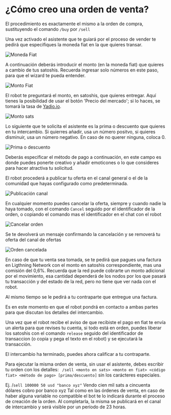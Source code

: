 #  ¿Cómo creo una orden de venta?

El procedimiento es exactamente el mismo a la orden de compra, sustituyendo el comando  `/buy` por `/sell`

Una vez activado el asistente que te guiará por el proceso de vender te pedirá que especifiques la moneda fiat en la que quieres transar.

![Moneda Fiat](./assets/images/fiat.jpg)

A continuación deberás introducir el monto (en la moneda fiat) que quieres a cambio de tus satoshis. Recuerda ingresar solo números en este paso, para que el wizard te pueda entender.

![Monto Fiat](./assets/images/amount.jpg)

El robot te preguntará el monto, en satoshis, que quieres entregar. Aquí tienes la posibilidad de usar el botón 'Precio del mercado'; si lo haces, se tomará la tasa de [Yadio.io](https://yadio.io/).

![Monto sats](./assets/images/amount-sats-market-price.jpg)

Lo siguiente que te solicita el asistente es la prima o descuento que quieres en tu intercambio. Si quierres añadir, usa un número positvo, si quieres disminuir, usa un número negativo. En caso de no querer ninguna, coloca 0.

![Prima o descuento](./assets/images/sales-robot-response.jpg)

Deberás especificar el método de pago a continuación, en este campo es donde puedes ponerte creativo y añadir emoticones o lo que consideres para hacer atractiva tu solicitud.

El robot procederá a publicar tu oferta en el canal general o el de la comunidad que hayas configurado como predeterminada.

![Publicación canal](./assets/images/channel-publication.jpg)

En cualquier momento puedes cancelar la oferta, siempre y cuando nadie la haya tomado, con el comando `Cancel` seguido por el identificador de la orden, o copiando el comando mas el identificador en el chat con el robot

![Cancelar orden](./assets/images/cancel-order-comand.jpg)

Se te devolverá un mensaje confirmando la cancelación y se removerá tu oferta del canal de ofertas

![Orden cancelada](./assets/images/cancel-order.jpg)

En caso de que tu venta sea tomada, se te pedirá que pagues una factura en Ligthning Network con el monto en satoshis correspondiente, mas una comisión del 0,6%. Recuerda que la red puede cobrarte un monto adicional por el movimiento, esa cantidad dependerá de los nodos por los que pasará tu transacción y del estado de la red, pero no tiene que ver nada con el robot.

Al mismo tiempo se le pedirá a tu contraparte que entregue una factura. 

Es en este momento en que el robot pondrá en contacto a ambas partes para que discutan los detalles del intercambio. 

Una vez que el robot recibe el aviso de que recibiste el pago en fiat te envía un alerta para que revises tu cuenta, si todo está en orden, puedes liberar los satoshis con el comando `release` seguido del identificador de transaccion (o copia y pega el texto en el robot) y se ejecutará la transacción.

El intercambio ha terminado, puedes ahora calificar a tu contraparte.

Para ejecutar la misma orden de venta, sin usar el asistente, debes escribir tu orden con los detalles: ` /sell <monto en sats> <monto en fiat> <código fiat> <método de pago> [prima/descuento]`  sin los carácteres especiales.

Ej. /`sell 100000 50 usd "banco xyz"` Vendo cien mil sats a cincuenta dólares cobro por banco xyz
Tal como en las órdenes de venta, en caso de haber alguna variable no compatible el bot te lo indicará durante el proceso de creación de la orden. Al completarla, la misma se publicará en el canal de intercambio y será visible por un período de 23 horas.
